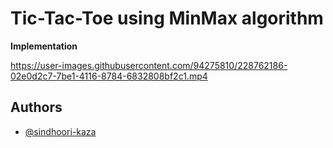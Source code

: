 # Tic-Tac-Toe using MinMax algorithm


**Implementation**


https://user-images.githubusercontent.com/94275810/228762186-02e0d2c7-7be1-4116-8784-6832808bf2c1.mp4

## Authors
- [@sindhoori-kaza](https://github.com/VsinK14)
